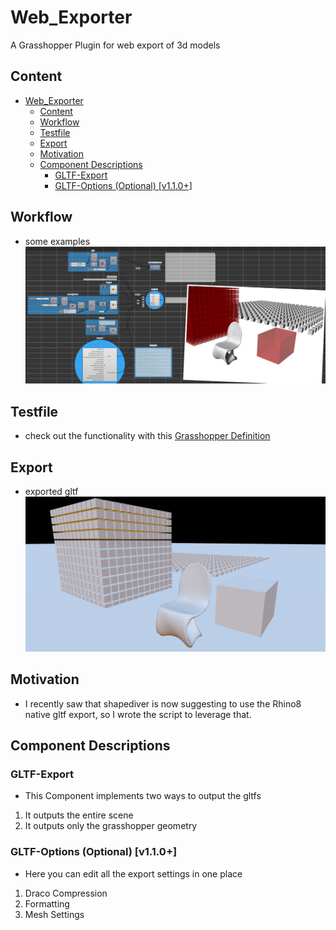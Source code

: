 # Web_Exporter
A Grasshopper Plugin for web export of 3d models

## Content
- [Web\_Exporter](#web_exporter)
  - [Content](#content)
  - [Workflow](#workflow)
  - [Testfile](#testfile)
  - [Export](#export)
  - [Motivation](#motivation)
  - [Component Descriptions](#component-descriptions)
    - [GLTF-Export](#gltf-export)
    - [GLTF-Options (Optional) \[v1.1.0+\]](#gltf-options-optional-v110)

## Workflow
 - some examples ![alt text](<files//gltfRH_ExampleDef2.png>)

## Testfile
 - check out the functionality with this [Grasshopper Definition](files/Workbench_GLTF_Export.ghx)

## Export
 - exported gltf![1st Result](<./files/Screenshot 2024-05-01 180729.png>)

## Motivation
 - I recently saw that shapediver is now suggesting to use the Rhino8 native gltf export, so I wrote the script to leverage that.

## Component Descriptions

### GLTF-Export
 - This Component implements two ways to output the gltfs
 1. It outputs the entire scene
 2. It outputs only the grasshopper geometry

### GLTF-Options (Optional) [v1.1.0+]
 - Here you can edit all the export settings in one place
 1. Draco Compression
 2. Formatting
 3. Mesh Settings